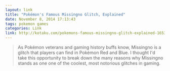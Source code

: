 ```yaml
---
layout: link
title: "Pokémon's Famous Missingno Glitch, Explained"
date: November 8, 2014 17:13:43
tags: pokemon games
categories: Link
link: http://kotaku.com/pokemons-famous-missingno-glitch-explained-1653929141
---
```


> As Pokémon veterans and gaming history buffs know, Missingno is a glitch that players can find in Pokémon Red and Blue. I thought I'd take this opportunity to break down the many reasons why Missingno stands as one one of the coolest, most notorious glitches in gaming.